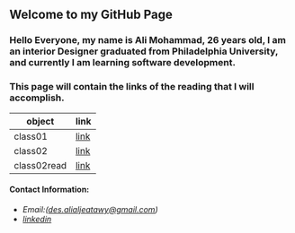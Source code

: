 ## Welcome to my GitHub Page


### Hello Everyone, my name is Ali Mohammad, 26 years old, I am an interior Designer graduated from Philadelphia University, and currently I am learning software development.

### This page will contain the links of the reading that I will accomplish.

object|link
------|------
class01|[link](https://alialjeatawy.github.io/reading-notes201/class-01)
class02|[link](https://alialjeatawy.github.io/reading-notes201/class-02)
class02read|[link](https://alialjeatawy.github.io/reading-notes201/class02read)




#### Contact Information:

* *Email:(des.alialjeatawy@gmail.com)*
* *[linkedin](https://www.linkedin.com/in/ali-mohammad1994/)*